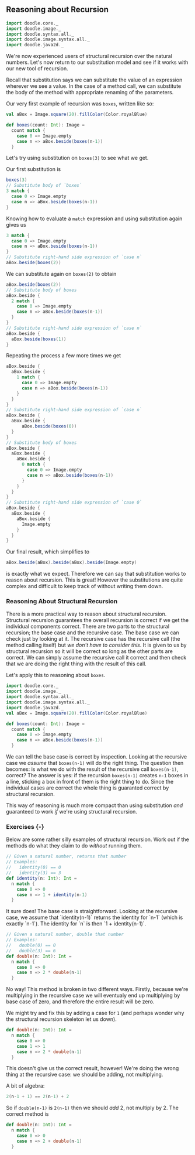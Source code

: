 ## Reasoning about Recursion

```scala mdoc:invisible
import doodle.core._
import doodle.image._
import doodle.syntax.all._
import doodle.image.syntax.all._
import doodle.java2d._
```

We're now experienced users of structural recursion over the natural numbers.
Let's now return to our substitution model and see if it works with our new tool of recursion.

Recall that substitution says we can substitute the value of an expression wherever we see a value.
In the case of a method call, we can substitute the body of the method with appropriate renaming of the parameters.

Our very first example of recursion was `boxes`, written like so:

```scala mdoc:silent
val aBox = Image.square(20).fillColor(Color.royalBlue)

def boxes(count: Int): Image =
  count match {
    case 0 => Image.empty
    case n => aBox.beside(boxes(n-1))
  }
```

Let's try using substitution on `boxes(3)` to see what we get.

Our first substitution is

```scala mdoc:fail:silent
boxes(3)
// Substitute body of `boxes`
3 match {
  case 0 => Image.empty
  case n => aBox.beside(boxes(n-1))
}
```

Knowing how to evaluate a `match` expression and using substitution again gives us

```scala mdoc:fail:silent
3 match {
  case 0 => Image.empty
  case n => aBox.beside(boxes(n-1))
}
// Substitute right-hand side expression of `case n`
aBox.beside(boxes(2))
```

We can substitute again on `boxes(2)` to obtain

```scala mdoc:fail:silent
aBox.beside(boxes(2))
// Substitute body of boxes
aBox.beside {
  2 match {
    case 0 => Image.empty
    case n => aBox.beside(boxes(n-1))
  }
}
// Substitute right-hand side expression of `case n`
aBox.beside {
  aBox.beside(boxes(1))
}
```

Repeating the process a few more times we get

```scala mdoc:fail:silent
aBox.beside {
  aBox.beside {
    1 match {
      case 0 => Image.empty
      case n => aBox.beside(boxes(n-1))
    }
  }
}
// Substitute right-hand side expression of `case n`
aBox.beside {
  aBox.beside {
      aBox.beside(boxes(0))
  }
}
// Substitute body of boxes
aBox.beside {
  aBox.beside {
    aBox.beside {
      0 match {
        case 0 => Image.empty
        case n => aBox.beside(boxes(n-1))
      }
    }
  }
}
// Substitute right-hand side expression of `case 0`
aBox.beside {
  aBox.beside {
    aBox.beside {
      Image.empty
    }
  }
}
```

Our final result, which simplifies to

```scala mdoc:silent
aBox.beside(aBox).beside(aBox).beside(Image.empty)
```

is exactly what we expect.
Therefore we can say that substitution works to reason about recursion.
This is great!
However the substitutions are quite complex and difficult to keep track of without writing them down.


### Reasoning About Structural Recursion

There is a more practical way to reason about structural recursion. Structural recursion guarantees the overall recursion is correct if we get the individual components correct. There are two parts to the structural recursion; the base case and the recursive case. The base case we can check just by looking at it. The recursive case has the recursive call (the method calling itself) but *we don't have to consider this*. It is given to us by structural recursion so it will be correct so long as the other parts are correct. We can simply assume the recursive call it correct and then check that we are doing the right thing with the result of this call.

Let's apply this to reasoning about `boxes`.

```scala mdoc:reset:invisible
import doodle.core._
import doodle.image._
import doodle.syntax.all._
import doodle.image.syntax.all._
import doodle.java2d._
val aBox = Image.square(20).fillColor(Color.royalBlue)
```
```scala mdoc:silent
def boxes(count: Int): Image =
  count match {
    case 0 => Image.empty
    case n => aBox.beside(boxes(n-1))
  }
```

We can tell the base case is correct by inspection.
Looking at the recursive case we *assume* that `boxes(n-1)` will do the right thing.
The question then becomes: is what we do with the result of the recursive call `boxes(n-1)`, correct?
The answer is yes: if the recursion `boxes(n-1)` creates `n-1` boxes in a line, sticking a box in front of them is the right thing to do.
Since the individual cases are correct the whole thing is guaranted correct by structural recursion.

This way of reasoning is much more compact than using substitution *and* guaranteed to work *if* we're using structural recursion.


### Exercises {-}

Below are some rather silly examples of structural recursion.
Work out if the methods do what they claim to do *without* running them.

```scala mdoc:silent
// Given a natural number, returns that number
// Examples:
//   identity(0) == 0
//   identity(3) == 3
def identity(n: Int): Int =
  n match {
    case 0 => 0
    case n => 1 + identity(n-1)
  }
```

<div class="solution">
It sure does!
The base case is straightforward.
Looking at the recursive case, we assume that `identity(n-1)` returns the identity for `n-1` (which is exactly `n-1`).
The identity for `n` is then `1 + identity(n-1)`.
</div>

```scala mdoc:silent
// Given a natural number, double that number
// Examples:
//   double(0) == 0
//   double(3) == 6
def double(n: Int): Int =
  n match {
    case 0 => 0
    case n => 2 * double(n-1)
  }
```

<div class="solution">
No way!
This method is broken in two different ways.
Firstly, because we're multiplying in the recursive case we will eventualy end up multiplying by base case of zero, and therefore the entire result will be zero.

We might try and fix this by adding a case for `1` (and perhaps wonder why the structural recursion skeleton let us down).

```scala mdoc:reset:silent
def double(n: Int): Int =
  n match {
    case 0 => 0
    case 1 => 1
    case n => 2 * double(n-1)
  }
```

This doesn't give us the correct result, however! We're doing the wrong thing at the recursive case: we should be adding, not multiplying.

A bit of algebra:

```scala
2(n-1 + 1) == 2(n-1) + 2
```

So if `double(n-1)` is `2(n-1)` then we should *add* 2, not multiply by 2.
The correct method is

```scala mdoc:reset:silent
def double(n: Int): Int =
  n match {
    case 0 => 0
    case n => 2 + double(n-1)
  }
```
</div>
